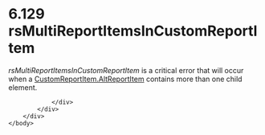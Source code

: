 <html dir="LTR" xmlns:mshelp="http://msdn.microsoft.com/mshelp" xmlns:ddue="http://ddue.schemas.microsoft.com/authoring/2003/5" xmlns:xlink="http://www.w3.org/1999/xlink" xmlns:tool="http://www.microsoft.com/tooltip">
    <head>
        <meta http-equiv="Content-Type" content="text/html; CHARSET=utf-8"></meta>
        <meta name="save" content="history"></meta>
        <title>6.129 rsMultiReportItemsInCustomReportItem</title>
        <xml>
            <mshelp:toctitle title="6.129 rsMultiReportItemsInCustomReportItem"></mshelp:toctitle>
            <mshelp:rltitle title="[MS-RDL]: rsMultiReportItemsInCustomReportItem"></mshelp:rltitle>
            <mshelp:keyword index="A" term="b6e2565a-e675-4abe-b211-c43dff30ea3e"></mshelp:keyword>
            <mshelp:attr name="DCSext.ContentType" value="open specification"></mshelp:attr>
            <mshelp:attr name="AssetID" value="b6e2565a-e675-4abe-b211-c43dff30ea3e"></mshelp:attr>
            <mshelp:attr name="TopicType" value="kbRef"></mshelp:attr>
            <mshelp:attr name="DCSext.Title" value="[MS-RDL]: rsMultiReportItemsInCustomReportItem" />
        </xml>
    </head>
    <body>
        <div id="header">
            <h1 class="heading">6.129 rsMultiReportItemsInCustomReportItem</h1>
        </div>
        <div id="mainSection">
            <div id="mainBody">
                <div id="allHistory" class="saveHistory"></div>
                <div id="sectionSection0" class="section" name="collapseableSection">
                    

<p><i>rsMultiReportItemsInCustomReportItem</i> is a critical
error that will occur when a <a href="11d434bd-8755-4c3f-ba43-eaa4fed6a692.html">CustomReportItem.AltReportItem</a>
contains more than one child element.</p>


                </div>
            </div>
        </div>
    </body>
</html>